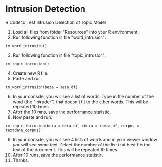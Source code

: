 # Intrusion Detection
R Code to Test Intrusion Detection of Topic Model

1. Load all files from folder "Resources" into your R environment.
2. Run following function in file "word_intrusion":
```
tm_word_intrusion()
```
3. Run following function in file "topic_intrusion":
```
tm_topic_intrusion()
```
4. Create new R file.
5. Paste and run:
``` 
tm_word_intrusion(beta = beta_df)
```
6. In your console, you will see a list of words. Type in the number of the word (the "intruder") that doesn't fit to the other words. This will be repeated 10 times.
7. After the 10 runs, save the performance statistic.
8. Now paste and run: 
```
tm_topic_intrusion(beta = beta_df, theta = theta_df, corpus = textdata_corpus)
```
9. In your console, you will see 4 lists of words and in your viewer window you will see some text. Select the number of the list that best fits the text of the document. This will be repeated 10 times.
10. After 10 runs, save the performance statistic.
11. Thanks.
